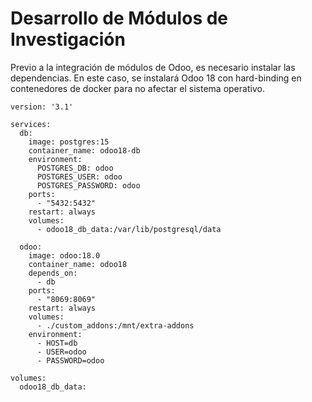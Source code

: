 # Desarrollo de Módulos de Investigación 
Previo a la integración de módulos de Odoo, es necesario instalar las dependencias. En este caso, se instalará Odoo 18 con hard-binding en contenedores de docker para no afectar 
el sistema operativo. 
```docker
version: '3.1'

services:
  db:
    image: postgres:15
    container_name: odoo18-db
    environment:
      POSTGRES_DB: odoo
      POSTGRES_USER: odoo
      POSTGRES_PASSWORD: odoo
    ports:
      - "5432:5432"
    restart: always
    volumes:
      - odoo18_db_data:/var/lib/postgresql/data

  odoo:
    image: odoo:18.0
    container_name: odoo18
    depends_on:
      - db
    ports:
      - "8069:8069"
    restart: always
    volumes:
      - ./custom_addons:/mnt/extra-addons
    environment:
      - HOST=db
      - USER=odoo
      - PASSWORD=odoo

volumes:
  odoo18_db_data:

```


